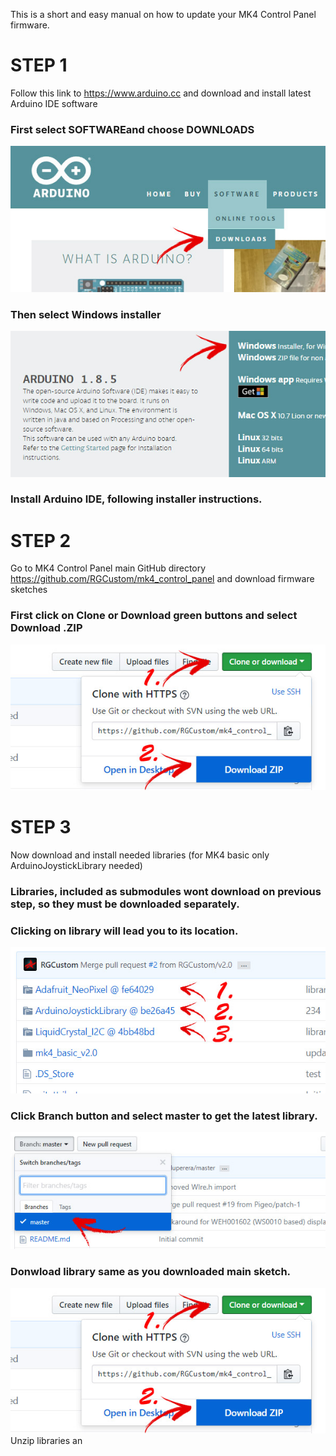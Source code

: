 This is a short and easy manual on how to update your MK4 Control Panel firmware.
# STEP 1
Follow this link to https://www.arduino.cc and download and install latest Arduino IDE software
### First select SOFTWAREand choose DOWNLOADS
![Step1](PICS/1_download_arduino.jpg)
### Then select Windows installer
![Step1](PICS/2_download_arduino2.jpg)
### Install Arduino IDE, following installer instructions.

# STEP 2
Go to MK4 Control Panel main GitHub directory https://github.com/RGCustom/mk4_control_panel and download firmware sketches
### First click on Clone or Download green buttons and select Download .ZIP
![Step2](PICS/3_download.jpg)

# STEP 3
Now download and install needed libraries (for MK4 basic only ArduinoJoystickLibrary needed)
### Libraries, included as submodules wont download on previous step, so they must be downloaded separately.
### Clicking on library will lead you to its location.
![Step2](PICS/4_download_libraries.jpg)
### Click Branch button and select master to get the latest library.
![Step2](PICS/4_download_libraries2.jpg)
### Donwload library same as you downloaded main sketch.
![Step2](PICS/3_download.jpg)
Unzip libraries an
